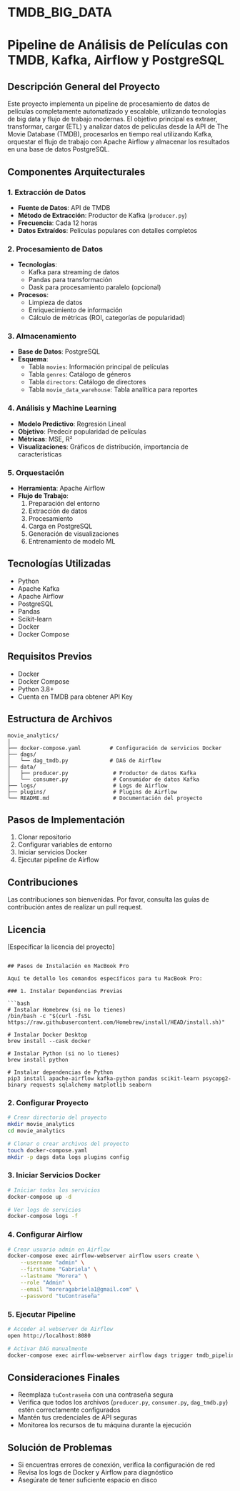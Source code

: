 # TMDB_BIG_DATA

# Pipeline de Análisis de Películas con TMDB, Kafka, Airflow y PostgreSQL

## Descripción General del Proyecto

Este proyecto implementa un pipeline de procesamiento de datos de películas completamente automatizado y escalable, utilizando tecnologías de big data y flujo de trabajo modernas. El objetivo principal es extraer, transformar, cargar (ETL) y analizar datos de películas desde la API de The Movie Database (TMDB), procesarlos en tiempo real utilizando Kafka, orquestar el flujo de trabajo con Apache Airflow y almacenar los resultados en una base de datos PostgreSQL.

## Componentes Arquitecturales

### 1. Extracción de Datos
- **Fuente de Datos**: API de TMDB
- **Método de Extracción**: Productor de Kafka (`producer.py`)
- **Frecuencia**: Cada 12 horas
- **Datos Extraídos**: Películas populares con detalles completos

### 2. Procesamiento de Datos
- **Tecnologías**: 
  - Kafka para streaming de datos
  - Pandas para transformación
  - Dask para procesamiento paralelo (opcional)
- **Procesos**:
  - Limpieza de datos
  - Enriquecimiento de información
  - Cálculo de métricas (ROI, categorías de popularidad)

### 3. Almacenamiento
- **Base de Datos**: PostgreSQL
- **Esquema**:
  - Tabla `movies`: Información principal de películas
  - Tabla `genres`: Catálogo de géneros
  - Tabla `directors`: Catálogo de directores
  - Tabla `movie_data_warehouse`: Tabla analítica para reportes

### 4. Análisis y Machine Learning
- **Modelo Predictivo**: Regresión Lineal
- **Objetivo**: Predecir popularidad de películas
- **Métricas**: MSE, R²
- **Visualizaciones**: Gráficos de distribución, importancia de características

### 5. Orquestación
- **Herramienta**: Apache Airflow
- **Flujo de Trabajo**:
  1. Preparación del entorno
  2. Extracción de datos
  3. Procesamiento
  4. Carga en PostgreSQL
  5. Generación de visualizaciones
  6. Entrenamiento de modelo ML

## Tecnologías Utilizadas

- Python
- Apache Kafka
- Apache Airflow
- PostgreSQL
- Pandas
- Scikit-learn
- Docker
- Docker Compose

## Requisitos Previos

- Docker
- Docker Compose
- Python 3.8+
- Cuenta en TMDB para obtener API Key

## Estructura de Archivos

```
movie_analytics/
│
├── docker-compose.yaml         # Configuración de servicios Docker
├── dags/
│   └── dag_tmdb.py             # DAG de Airflow
├── data/
│   ├── producer.py              # Productor de datos Kafka
│   └── consumer.py              # Consumidor de datos Kafka
├── logs/                        # Logs de Airflow
├── plugins/                     # Plugins de Airflow
└── README.md                    # Documentación del proyecto
```

## Pasos de Implementación

1. Clonar repositorio
2. Configurar variables de entorno
3. Iniciar servicios Docker
4. Ejecutar pipeline de Airflow

## Contribuciones

Las contribuciones son bienvenidas. Por favor, consulta las guías de contribución antes de realizar un pull request.

## Licencia

[Especificar la licencia del proyecto]
```

## Pasos de Instalación en MacBook Pro

Aquí te detallo los comandos específicos para tu MacBook Pro:

### 1. Instalar Dependencias Previas

```bash
# Instalar Homebrew (si no lo tienes)
/bin/bash -c "$(curl -fsSL https://raw.githubusercontent.com/Homebrew/install/HEAD/install.sh)"

# Instalar Docker Desktop
brew install --cask docker

# Instalar Python (si no lo tienes)
brew install python

# Instalar dependencias de Python
pip3 install apache-airflow kafka-python pandas scikit-learn psycopg2-binary requests sqlalchemy matplotlib seaborn
```

### 2. Configurar Proyecto

```bash
# Crear directorio del proyecto
mkdir movie_analytics
cd movie_analytics

# Clonar o crear archivos del proyecto
touch docker-compose.yaml
mkdir -p dags data logs plugins config
```

### 3. Iniciar Servicios Docker

```bash
# Iniciar todos los servicios
docker-compose up -d

# Ver logs de servicios
docker-compose logs -f
```

### 4. Configurar Airflow

```bash
# Crear usuario admin en Airflow
docker-compose exec airflow-webserver airflow users create \
    --username "admin" \
    --firstname "Gabriela" \
    --lastname "Morera" \
    --role "Admin" \
    --email "moreragabriela1@gmail.com" \
    --password "tuContraseña"
```

### 5. Ejecutar Pipeline

```bash
# Acceder al webserver de Airflow
open http://localhost:8080

# Activar DAG manualmente
docker-compose exec airflow-webserver airflow dags trigger tmdb_pipeline_v2
```

## Consideraciones Finales

- Reemplaza `tuContraseña` con una contraseña segura
- Verifica que todos los archivos (`producer.py`, `consumer.py`, `dag_tmdb.py`) estén correctamente configurados
- Mantén tus credenciales de API seguras
- Monitorea los recursos de tu máquina durante la ejecución

## Solución de Problemas

- Si encuentras errores de conexión, verifica la configuración de red
- Revisa los logs de Docker y Airflow para diagnóstico
- Asegúrate de tener suficiente espacio en disco
